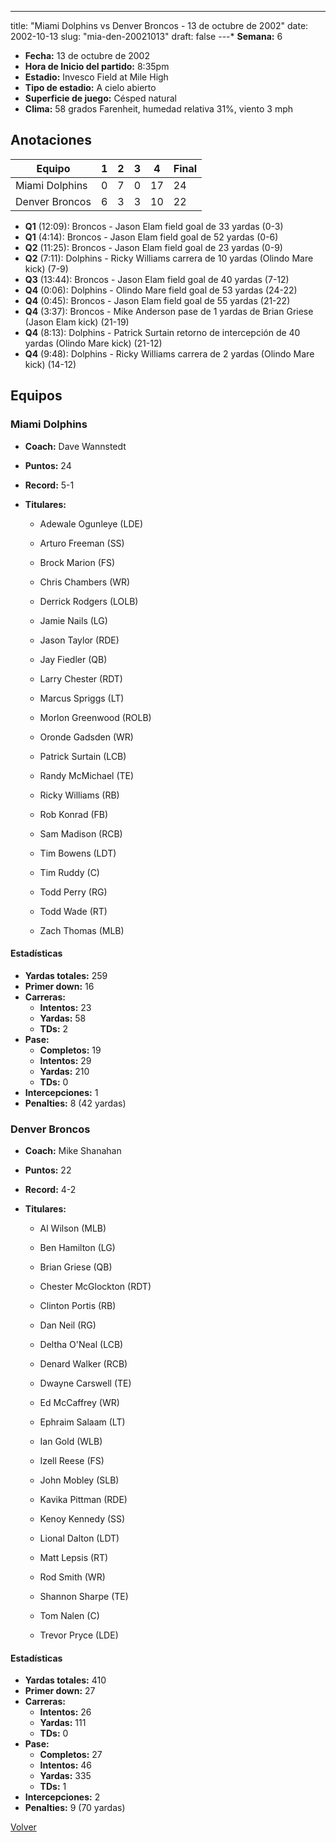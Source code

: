 ---
title: "Miami Dolphins vs Denver Broncos - 13 de octubre de 2002"
date: 2002-10-13
slug: "mia-den-20021013"
draft: false
---* **Semana:** 6
* **Fecha:** 13 de octubre de 2002
* **Hora de Inicio del partido:** 8:35pm
* **Estadio:** Invesco Field at Mile High
* **Tipo de estadio:** A cielo abierto
* **Superficie de juego:** Césped natural
* **Clima:** 58 grados Farenheit, humedad relativa 31%, viento 3 mph




## Anotaciones
| Equipo | 1 | 2 | 3 | 4 | Final |
|--------|---|---|---|---|-------|
| Miami Dolphins  | 0 | 7 | 0 | 17  | 24 |
| Denver Broncos  | 6 | 3 | 3 | 10  | 22 |
* **Q1** (12:09): Broncos - Jason Elam field goal de 33 yardas (0-3)
* **Q1** (4:14): Broncos - Jason Elam field goal de 52 yardas (0-6)
* **Q2** (11:25): Broncos - Jason Elam field goal de 23 yardas (0-9)
* **Q2** (7:11): Dolphins - Ricky Williams carrera de 10 yardas (Olindo Mare kick) (7-9)
* **Q3** (13:44): Broncos - Jason Elam field goal de 40 yardas (7-12)
* **Q4** (0:06): Dolphins - Olindo Mare field goal de 53 yardas (24-22)
* **Q4** (0:45): Broncos - Jason Elam field goal de 55 yardas (21-22)
* **Q4** (3:37): Broncos - Mike Anderson pase de 1 yardas de Brian Griese (Jason Elam kick) (21-19)
* **Q4** (8:13): Dolphins - Patrick Surtain retorno de intercepción de 40 yardas (Olindo Mare kick) (21-12)
* **Q4** (9:48): Dolphins - Ricky Williams carrera de 2 yardas (Olindo Mare kick) (14-12)


## Equipos


### Miami Dolphins
* **Coach:** Dave Wannstedt
* **Puntos:** 24
* **Record:** 5-1
* **Titulares:** 

  * Adewale Ogunleye (LDE) 

  * Arturo Freeman (SS) 

  * Brock Marion (FS) 

  * Chris Chambers (WR) 

  * Derrick Rodgers (LOLB) 

  * Jamie Nails (LG) 

  * Jason Taylor (RDE) 

  * Jay Fiedler (QB) 

  * Larry Chester (RDT) 

  * Marcus Spriggs (LT) 

  * Morlon Greenwood (ROLB) 

  * Oronde Gadsden (WR) 

  * Patrick Surtain (LCB) 

  * Randy McMichael (TE) 

  * Ricky Williams (RB) 

  * Rob Konrad (FB) 

  * Sam Madison (RCB) 

  * Tim Bowens (LDT) 

  * Tim Ruddy (C) 

  * Todd Perry (RG) 

  * Todd Wade (RT) 

  * Zach Thomas (MLB) 

#### Estadísticas
* **Yardas totales:** 259
* **Primer down:** 16
* **Carreras:**
  * **Intentos:** 23
  * **Yardas:** 58
  * **TDs:** 2
* **Pase:**
  * **Completos:** 19
  * **Intentos:** 29
  * **Yardas:** 210
  * **TDs:** 0
* **Intercepciones:** 1
* **Penalties:** 8 (42 yardas)

### Denver Broncos
* **Coach:** Mike Shanahan
* **Puntos:** 22
* **Record:** 4-2
* **Titulares:** 

  * Al Wilson (MLB) 

  * Ben Hamilton (LG) 

  * Brian Griese (QB) 

  * Chester McGlockton (RDT) 

  * Clinton Portis (RB) 

  * Dan Neil (RG) 

  * Deltha O'Neal (LCB) 

  * Denard Walker (RCB) 

  * Dwayne Carswell (TE) 

  * Ed McCaffrey (WR) 

  * Ephraim Salaam (LT) 

  * Ian Gold (WLB) 

  * Izell Reese (FS) 

  * John Mobley (SLB) 

  * Kavika Pittman (RDE) 

  * Kenoy Kennedy (SS) 

  * Lional Dalton (LDT) 

  * Matt Lepsis (RT) 

  * Rod Smith (WR) 

  * Shannon Sharpe (TE) 

  * Tom Nalen (C) 

  * Trevor Pryce (LDE) 

#### Estadísticas
* **Yardas totales:** 410
* **Primer down:** 27
* **Carreras:**
  * **Intentos:** 26
  * **Yardas:** 111
  * **TDs:** 0
* **Pase:**
  * **Completos:** 27
  * **Intentos:** 46
  * **Yardas:** 335
  * **TDs:** 1
* **Intercepciones:** 2
* **Penalties:** 9 (70 yardas)


[Volver](/historia/2002)
